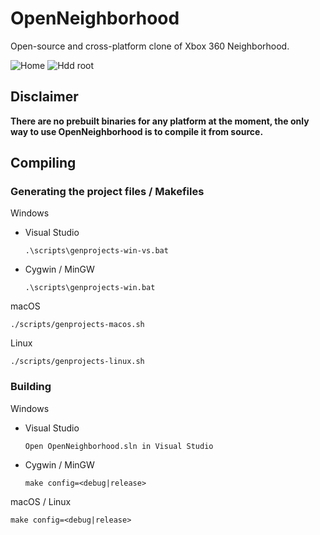 # OpenNeighborhood
Open-source and cross-platform clone of Xbox 360 Neighborhood.

![Home](https://github.com/ClementDreptin/OpenNeighborhood/blob/master/Resources/Screenshots/home.png?raw=true) ![Hdd root](https://github.com/ClementDreptin/OpenNeighborhood/blob/master/Resources/Screenshots/hdd-root.png?raw=true)

## Disclaimer
**There are no prebuilt binaries for any platform at the moment, the only way to use OpenNeighborhood is to compile it from source.**


## Compiling

### Generating the project files / Makefiles

Windows
- Visual Studio
    ```
    .\scripts\genprojects-win-vs.bat
    ```
- Cygwin / MinGW
    ```
    .\scripts\genprojects-win.bat
    ```
macOS
```
./scripts/genprojects-macos.sh
```

Linux
```
./scripts/genprojects-linux.sh
```

### Building

Windows
- Visual Studio
    ```
    Open OpenNeighborhood.sln in Visual Studio
    ```
- Cygwin / MinGW
    ```
    make config=<debug|release>
    ```
macOS / Linux
```
make config=<debug|release>
```
